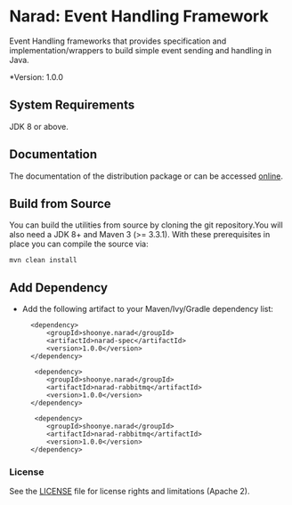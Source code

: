 # Narad: Event Handling Framework
Event Handling frameworks that provides specification and implementation/wrappers to build simple event sending and handling in Java.

*Version: 1.0.0

## System Requirements

JDK 8 or above.

## Documentation

The documentation of the distribution package or can be accessed [online](http://readthedocs.org/to_be_done/).

## Build from Source

You can build the utilities from source by cloning the git repository.You will also need a JDK 8+ and Maven 3 (>= 3.3.1). With these prerequisites in place you can compile the source via:

    mvn clean install
    
## Add Dependency

* Add the following artifact to your Maven/Ivy/Gradle dependency list:

        <dependency>
            <groupId>shoonye.narad</groupId>
            <artifactId>narad-spec</artifactId>
            <version>1.0.0</version>
        </dependency>
        
         <dependency>
            <groupId>shoonye.narad</groupId>
            <artifactId>narad-rabbitmq</artifactId>
            <version>1.0.0</version>
        </dependency>
        
         <dependency>
            <groupId>shoonye.narad</groupId>
            <artifactId>narad-rabbitmq</artifactId>
            <version>1.0.0</version>
        </dependency>

### License

See the [LICENSE](LICENSE.txt) file for license rights and limitations (Apache 2).